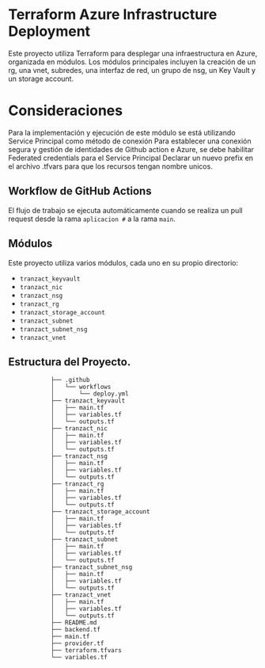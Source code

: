 # Terraform Azure Infrastructure Deployment

Este proyecto utiliza Terraform para desplegar una infraestructura en Azure, organizada en módulos.
Los módulos principales incluyen la creación de un rg, una vnet, subredes, una interfaz de red, un grupo de nsg, un Key Vault y un storage account.

# Consideraciones
Para la implementación y ejecución de este módulo se está utilizando Service Principal como método de conexión 
Para establecer una conexión segura y gestión de identidades de Github action e Azure, se debe habilitar Federated credentials para el Service Principal
Declarar un nuevo prefix en el archivo .tfvars para que los recursos tengan nombre unicos.

## Workflow de GitHub Actions
El flujo de trabajo se ejecuta automáticamente cuando se realiza un pull request desde la rama `aplicacion #` a la rama `main`.

## Módulos

Este proyecto utiliza varios módulos, cada uno en su propio directorio:

- `tranzact_keyvault`
- `tranzact_nic`
- `tranzact_nsg`
- `tranzact_rg`
- `tranzact_storage_account`
- `tranzact_subnet`
- `tranzact_subnet_nsg`
- `tranzact_vnet`


## Estructura del Proyecto.
```plaintext
            ├── .github
            │   └── workflows
            │       └── deploy.yml
            ├── tranzact_keyvault
            │   ├── main.tf
            │   ├── variables.tf
            │   └── outputs.tf
            ├── tranzact_nic
            │   ├── main.tf
            │   ├── variables.tf
            │   └── outputs.tf
            ├── tranzact_nsg
            │   ├── main.tf
            │   ├── variables.tf
            │   └── outputs.tf
            ├── tranzact_rg
            │   ├── main.tf
            │   ├── variables.tf
            │   └── outputs.tf
            ├── tranzact_storage_account
            │   ├── main.tf
            │   ├── variables.tf
            │   └── outputs.tf
            ├── tranzact_subnet
            │   ├── main.tf
            │   ├── variables.tf
            │   └── outputs.tf
            ├── tranzact_subnet_nsg
            │   ├── main.tf
            │   ├── variables.tf
            │   └── outputs.tf
            ├── tranzact_vnet
            │   ├── main.tf
            │   ├── variables.tf
            │   └── outputs.tf
            ├── README.md
            ├── backend.tf
            ├── main.tf
            ├── provider.tf
            ├── terraform.tfvars
            └── variables.tf